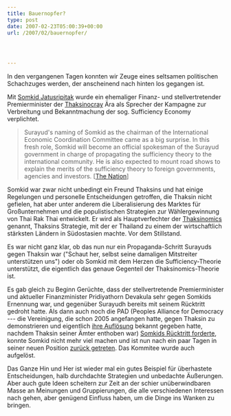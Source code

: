 ```yaml
---
title: Bauernopfer?
type: post
date: 2007-02-23T05:00:39+00:00
url: /2007/02/bauernopfer/




---
```

In den vergangenen Tagen konnten wir Zeuge eines seltsamen politischen Schachzuges werden, der anscheinend nach hinten los gegangen ist.

Mit [Somkid Jatusripitak][1] wurde ein ehemaliger Finanz- und stellvertretender Premierminister der [Thaksinocray][2] Ära als Sprecher der Kampagne zur Verbreitung und Bekanntmachung der sog. Sufficiency Economy verplichtet.

> Surayud's naming of Somkid as the chairman of the International Economic Coordination Committee came as a big surprise. In this fresh role, Somkid will become an official spokesman of the Surayud government in charge of propagating the sufficiency theory to the international community. He is also expected to mount road shows to explain the merits of the sufficiency theory to foreign governments, agencies and investors. [[The Nation][3]]

Somkid war zwar nicht unbedingt ein Freund Thaksins und hat einige Regelungen und personelle Entscheidungen getroffen, die Thaksin nicht gefielen, hat aber unter anderem die Liberalisierung des Marktes für Großunternehmen und die populistischen Strategien zur Wählergewinnung von Thai Rak Thai entwickelt. Er wird als Hauptverfechter der [Thaksinomics][4] genannt, Thaksins Strategie, mit der er Thailand zu einem der wirtschaftlich stärksten Ländern in Südostasien machte. Vor dem Stillstand.

Es war nicht ganz klar, ob das nun nur ein Propaganda-Schritt Surayuds gegen Thaksin war ("Schaut her, selbst seine damaligen Mitstreiter unterstützen uns") oder ob Somkid mit dem Herzen die Sufficiency-Theorie unterstützt, die eigentlich das genaue Gegenteil der Thaksinomics-Theorie ist.

Es gab gleich zu Beginn Gerüchte, dass der stellvertretende Premierminister und aktueller Finanzminister Pridiyathorn Devakula sehr gegen Somkids Ernennung war, und gegenüber Surayudh bereits mit seinem Rücktritt gedroht hatte. Als dann auch noch die PAD (Peoples Alliance for Democracy --- die Vereinigung, die schon 2005 angefangen hatte, gegen Thaksin zu demonstrieren und eigentlich [ihre Auflösung][5] bekannt gegeben hatte, nachdem Thaksin seiner Ämter enthoben war) [Somkids Rücktritt forderte][6], konnte Somkid nicht mehr viel machen und ist nun nach ein paar Tagen in seiner neuen Position [zurück getreten][7]. Das Kommitee wurde auch aufgelöst.

Das Ganze Hin und Her ist wieder mal ein gutes Beispiel für überhastete Entscheidungen, halb durchdachte Strategien und unbedachte Äußerungen. Aber auch gute Ideen scheitern zur Zeit an der schier unüberwindbaren Masse an Meinungen und Gruppierungen, die alle verschiedenen Interessen nach gehen, aber genügend Einfluss haben, um die Dinge ins Wanken zu bringen.

 [1]: http://en.wikipedia.org/wiki/Somkid_Jatusripitak
 [2]: http://en.wikipedia.org/wiki/Thaksinocracy
 [3]: http://www.nationmultimedia.com/2007/02/16/opinion/opinion_30026997.php
 [4]: http://en.wikipedia.org/wiki/Thaksinomics
 [5]: http://english.peopledaily.com.cn/200609/21/eng20060921_304981.html
 [6]: http://www.nationmultimedia.com/2007/02/20/headlines/headlines_30027372.php
 [7]: http://www.nationmultimedia.com/2007/02/21/headlines/headlines_30027451.php
